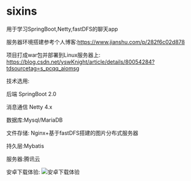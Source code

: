 # sixins
用于学习SpringBoot,Netty,fastDFS的聊天app

服务器环境搭建参考个人博客:https://www.jianshu.com/p/282f6c02d878

项目打成war包并部署到Linux服务器上: https://blog.csdn.net/yswKnight/article/details/80054284?tdsourcetag=s_pcqq_aiomsg

技术选用:

后端 SpringBoot 2.0

消息通信 Netty 4.x

数据库:Mysql/MariaDB

文件存储: Nginx+基于fastDFS搭建的图片分布式服务器

持久层:Mybatis

服务器:腾讯云


安卓下载体验:
![安卓下载体验](http://prlg4oq1l.bkt.clouddn.com/v1_2apk.png)
